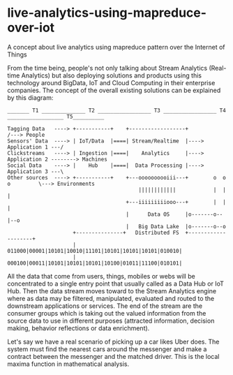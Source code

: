 # live-analytics-using-mapreduce-over-iot
A concept about live analytics using mapreduce pattern over the Internet of Things

From the time being, people's not only talking about Stream Analytics (Real-time Analytics) but also deploying solutions and products using this technology around BigData, IoT and Cloud Computing in their enterprise companies. The concept of the overall existing solutions can be explained by this diagram:
```
_______ T1 ______________ T2 _________________ T3 _________________ T4 __________________ T5__________

Tagging Data   ----> +-----------+    +------------------+                        /---> People
Sensors' Data  ----> | IoT/Data  |====| Stream/Realtime  |----> Application 1 ---/
Clickstreams   ----> | Ingestion |====|    Analytics     |----> Application 2 --------> Machines
Social Data    ----> |    Hub    |====|  Data Processing |----> Application 3 ---\
Other sources  ----> +-----------+    +---oooooooooiii---+        o  o  o         \---> Environments  
                                          ||||||||||||            |  |  |
                                      +---iiiiiiiiiooo---+        |  |  |
                                      |      Data OS     |o-------o--|--o
                                      |   Big Data Lake  |o-------o--o
                     +---------------+   Distributed FS  +--------------------+
                     | 011000|00001|10101|10010|11101|10101|10101|10101|010010|
                     | 000100|00011|10101|10101|10101|10100|01011|11100|010101|
```
All the data that come from users, things, mobiles or webs will be concentrated to a single entry point that usually called as a Data Hub or IoT Hub. Then the data stream moves toward to the Stream Analytics engine where as data may be filtered, manipulated, evaluated and routed to the downstream applications or services. The end of the stream are the consumer groups which is taking out the valued information from the source data to use in different purposes (attracted information, decision making, behavior reflections or data enrichment). 

Let's say we have a real scenario of picking up a car likes Uber does. The system must find the nearest cars around the messenger and make a contract between the messenger and the matched driver. This is the local maxima function in mathematical analysis. 
